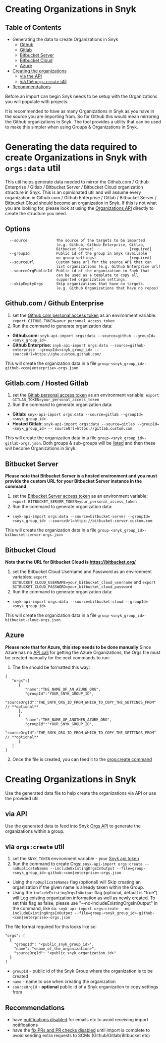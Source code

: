# Creating Organizations in Snyk

## Table of Contents
- Generating the data to create Organizations in Snyk
  - [Github](#githubcom--github-enterprise)
  - [Gitlab](#gitlabcom--hosted-gitlab)
  - [Bitbucket Server](#bitbucket-server)
  - [Bitbucket Cloud](#bitbucket-cloud)
  - [Azure](#azure)
- [Creating the organizations](#creating-organizations-in-snyk-1)
  - [via the API](#via-api)
  - [via the `orgs:create` util](#via-orgscreate-util)
- [Recommendations](#recommendations)

Before an import can begin Snyk needs to be setup with the Organizations you will populate with projects.

It is recommended to have as many Organizations in Snyk as you have in the source you are importing from. So for Github this would mean mirroring the Github organizations in Snyk. The tool provides a utility that can be used to make this simpler when using Groups & Organizations in Snyk.

# Generating the data required to create Organizations in Snyk with `orgs:data` util
This util helps generate data needed to mirror the Github.com / Github Enterprise / Gitlab / Bitbucket Server / Bitbucket Cloud organization structure in Snyk.
This is an opinionated util and will assume every organization in Github.com / Github Enterprise / Gitlab / Bitbucket Server / Bitbucket Cloud should become an organization in Snyk. If this is not what you are looking for, please look at using the [Organizations API](https://snyk.docs.apiary.io/#reference/organizations/create-organization/create-a-new-organization) directly to create the structure you need.

## Options
```
  --source             The source of the targets to be imported
                       (e.g. Github, Github Enterprise, Gitlab,
                       Bitbucket Server)                [required]
  --groupId            Public id of the group in Snyk (available
                       on group settings)               [required]
  --sourceUrl          Custom base url for the source API that can
                       list organizations (e.g. Github Enterprise url)
  --sourceOrgPublicId  Public id of the organization in Snyk that
                       can be used as a template to copy all
                       supported organization settings.
  --skipEmptyOrgs      Skip organizations that have no targets.
                       (e.g. Github Organizations that have no repos)
```
## Github.com / Github Enterprise
1. set the [Github.com personal access token](https://docs.github.com/en/free-pro-team@latest/github/authenticating-to-github/creating-a-personal-access-token) as an environment variable: `export GITHUB_TOKEN=your_personal_access_token`
2. Run the command to generate organization data:
 - **Github.com:** `snyk-api-import orgs:data --source=github --groupId=<snyk_group_id>`
 - **Github Enterprise:** `snyk-api-import orgs:data --source=github-enterprise --groupId=<snyk_group_id> -- sourceUrl=https://ghe.custom.github.com/`

This will create the organization data in a file `group-<snyk_group_id>-github-<com|enterprise>-orgs.json`


## Gitlab.com / Hosted Gitlab
1. set the [Gitlab personal access token](https://docs.gitlab.com/ee/user/profile/personal_access_tokens.html) as an environment variable: `export GITLAB_TOKEN=your_personal_access_token`
2. Run the command to generate organization data:
 - **Gitlab:** `snyk-api-import orgs:data --source=gitlab --groupId=<snyk_group_id>`
 - **Hosted Gitlab:** `snyk-api-import orgs:data --source=gitlab --groupId=<snyk_group_id> -- sourceUrl=https://gitlab.custom.com`

This will create the organization data in a file `group-<snyk_group_id>-gitlab-orgs.json`. Both groups & sub-groups will be [listed](https://docs.gitlab.com/ee/api/groups.html) and then these will become Organizations in Snyk.


## Bitbucket Server
**Please note that Bitbucket Server is a hosted environment and you must provide the custom URL for your Bitbucket Server instance in the command**
1. set the [Bitbucket Server access token](https://www.jetbrains.com/help/youtrack/standalone/integration-with-bitbucket-server.html#enable-youtrack-integration-bbserver) as an environment variable: `export BITBUCKET_SERVER_TOKEN=your_personal_access_token`
2. Run the command to generate organization data:
 - `snyk-api-import orgs:data --source=bitbucket-server --groupId=<snyk_group_id> --sourceUrl=https://bitbucket-server.custom.com`

This will create the organization data in a file `group-<snyk_group_id>-bitbucket-server-orgs.json`


## Bitbucket Cloud
**Note that the URL for Bitbucket Cloud is https://bitbucket.org/**
1. set the Bitbucket Cloud Username and Password as an environment variables: `export BITBUCKET_CLOUD_USERNAME=your_bitbucket_cloud_username` and `export BITBUCKET_CLOUD_PASSWORD=your_bitbucket_cloud_password`
2. Run the command to generate organization data:
 - `snyk-api-import orgs:data --source=bitbucket-cloud --groupId=<snyk_group_id>`

This will create the organization data in a file `group-<snyk_group_id>-bitbucket-cloud-orgs.json`


## Azure
**Please note that for Azure, this step needs to be done manually**
Since Azure has no [API call](https://developercommunity.visualstudio.com/t/no-rest-api-for-get-all-organizations-in-azure-dev/876058) for getting the Azure Organizations, the Orgs file must be created manually for the next commands to run:
1. The file should be formatted this way:
```
{
   "orgs":[
      {
         "name":"THE_NAME_OF_AN_AZURE_ORG",
         "groupId":"YOUR_SNYK_GROUP_ID",
         "sourceOrgId":"THE_SNYK_ORG_ID_FROM_WHICH_TO_COPY_THE_SETTINGS_FROM"   // **optional**
      },
      {
         "name":"THE_NAME_OF_ANOTHER_AZURE_ORG",
         "groupId":"YOUR_SNYK_GROUP_ID",
         "sourceOrgId":"THE_SNYK_ORG_ID_FROM_WHICH_TO_COPY_THE_SETTINGS_FROM"  // **optional**
      }
   ]
}
```
2. Once the file is created, you can feed it to the [orgs:create command](#creating-organizations-in-snyk-1)


# Creating Organizations in Snyk
Use the generated data file to help create the organizations via API or use the provided util.
## via API
Use the generated data to feed into Snyk [Orgs API](https://snyk.docs.apiary.io/#reference/groups/organizations-in-a-group/create-a-new-organization-in-a-group) to generate the organizations within a group.

## via `orgs:create` util
1. set the `SNYK_TOKEN` environment variable - your [Snyk api token](https://app.snyk.io/account)
2. Run the command to create Orgs:
`snyk-api-import orgs:create --noDuplicateNames --includeExistingOrgsInOutput --file=group-<snyk_group_id>-github-<com|enterprise>-orgs.json`

- Using the `noDuplicateNames` flag (optional) will Skip creating an organization if the given name is already taken within the Group.
- Using the `includeExistingOrgsInOutput` flag (optional, default is "true") will Log existing organization information as well as newly created. To set this flag as false, please use "--no-includeExistingOrgsInOutput" in the command, like so:
`snyk-api-import orgs:create --no-includeExistingOrgsInOutput --file=group-<snyk_group_id>-github-<com|enterprise>-orgs.json`

The file format required for this looks like so:
```
"orgs": [
  {
    "groupId": "<public_snyk_group_id>",
    "name": "<name_of_the_organization>",
    "sourceOrgId": "<public_snyk_organization_id>"
  }
]
```
- `groupId` - public id of the Snyk Group where the organization is to be created
- `name` - name to use when creating the organization
- `sourceOrgId` - **optional** public id of a Snyk organization to copy settings from

## Recommendations
- have [notifications disabled](https://snyk.docs.apiary.io/#reference/organizations/notification-settings/set-notification-settings) for emails etc to avoid receiving import notifications
- have the [fix PRs and PR checks disabled](https://snyk.docs.apiary.io/#reference/integrations/integration-settings/update) until import is complete to avoid sending extra requests to SCMs (Github/Gitlab/Bitbucket etc)
